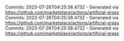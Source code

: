 Commits: 2023-07-26T04:25:38.473Z - Generated via https://github.com/marketplace/actions/artificial-grass
<br>
Commits: 2023-07-26T04:25:38.473Z - Generated via https://github.com/marketplace/actions/artificial-grass
<br>
Commits: 2023-07-26T04:25:38.473Z - Generated via https://github.com/marketplace/actions/artificial-grass
<br>
